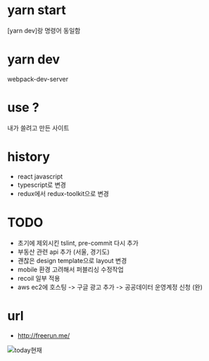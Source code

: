 # yarn start
[yarn dev]랑 명령어 동일함

# yarn dev
webpack-dev-server

# use ?
내가 쓸려고 만든 사이트

# history
- react javascript
- typescript로 변경
- redux에서 redux-toolkit으로 변경

# TODO
- 초기에 제외시킨 tslint, pre-commit 다시 추가
- 부동산 관련 api 추가 (서울, 경기도)
- 괜찮은 design template으로 layout 변경
- mobile 환경 고려해서 퍼블리싱 수정작업
- recoil 일부 적용
- aws ec2에 호스팅 -> 구글 광고 추가 -> 공공데이터 운영계정 신청 (완)

# url
- http://freerun.me/

![today현재](https://user-images.githubusercontent.com/13713152/118281700-7a3b3b00-b508-11eb-8648-b5e55d6d2b6d.JPG)
